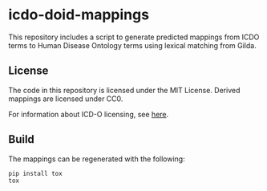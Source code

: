 # icdo-doid-mappings

This repository includes a script to generate predicted mappings from ICDO terms
to Human Disease Ontology terms using lexical matching from Gilda.

## License

The code in this repository is licensed under the MIT License. Derived mappings
are licensed under CC0.

For information about ICD-O licensing,
see [here](https://apps.who.int/classifications/apps/icd/ClassificationDownloadNR/license.htm).

## Build

The mappings can be regenerated with the following:

```shell
pip install tox
tox
```
